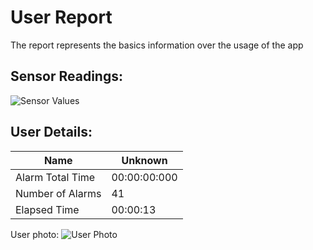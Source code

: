 # User Report
The report represents the basics information over the usage of the app
## Sensor Readings:
![Sensor Values](C:\Users\icadmin\user_ui\gui/data/img/graphs/graph_20240829171525_-1.png)
## User Details:
| Name | Unknown   |
| --- | --- |
| Alarm Total Time | 00:00:00:000 |
| Number of Alarms | 41 |
| Elapsed Time | 00:00:13 |
User photo:
![User Photo](C:\Users\icadmin\user_ui\gui/data/img/user_photo.jpeg)
